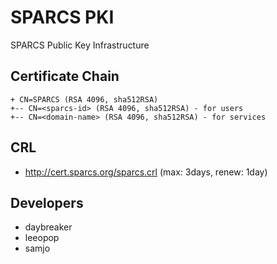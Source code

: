 # SPARCS PKI
SPARCS Public Key Infrastructure

## Certificate Chain
```
+ CN=SPARCS (RSA 4096, sha512RSA)
+-- CN=<sparcs-id> (RSA 4096, sha512RSA) - for users
+-- CN=<domain-name> (RSA 4096, sha512RSA) - for services
```

## CRL
* http://cert.sparcs.org/sparcs.crl (max: 3days, renew: 1day)

## Developers
* daybreaker
* leeopop
* samjo
